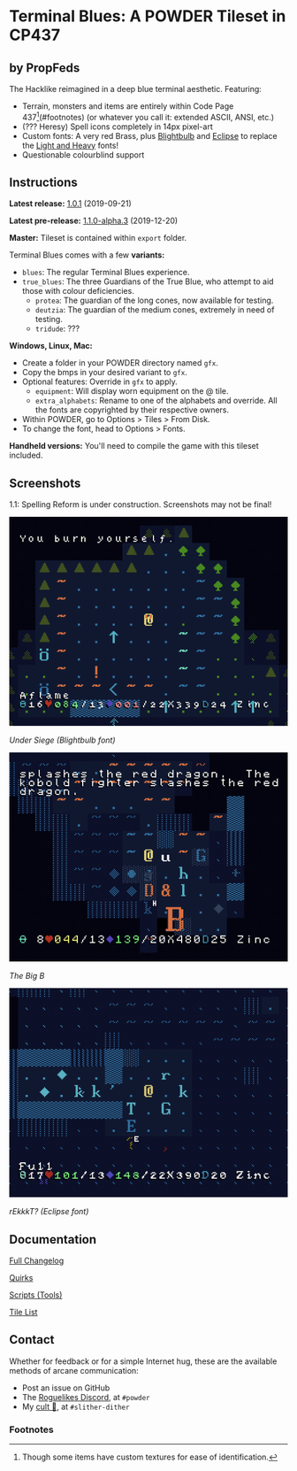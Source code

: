 # Terminal Blues: A POWDER Tileset in CP437

## by PropFeds

The Hacklike reimagined in a deep blue terminal aesthetic. Featuring:

- Terrain, monsters and items are entirely within Code Page 437[^1](#footnotes)
(or whatever you call it: extended ASCII, ANSI, etc.)
- (??? Heresy) Spell icons completely in 14px pixel-art
- Custom fonts: A very red Brass, plus [Blightbulb](extras/lore/blightbulb.md)
and [Eclipse](extras/lore/eclipse.md) to replace the
[Light and Heavy](docs/quirks.md#my-heavy-and-light-fonts-are-swapped) fonts!
- Questionable colourblind support

## Instructions

**Latest release:**
[1.0.1](https://github.com/PropFeds/terminal-blues/releases/latest) (2019-09-21)

**Latest pre-release:**
[1.1.0-alpha.3](https://github.com/PropFeds/terminal-blues/releases/tag/1.1.0-alpha.3) (2019-12-20)

**Master:** Tileset is contained within `export` folder.

Terminal Blues comes with a few **variants:**

- `blues`: The regular Terminal Blues experience.
- `true_blues`: The three Guardians of the True Blue, who attempt to aid those
with colour deficiencies.
  - `protea`: The guardian of the long cones, now available for testing.
  - `deutzia`: The guardian of the medium cones, extremely in need of testing.
  - `tridude`: ???

**Windows, Linux, Mac:**

- Create a folder in your POWDER directory named `gfx`.
- Copy the bmps in your desired variant to `gfx`.
- Optional features: Override in `gfx` to apply.
  - `equipment`: Will display worn equipment on the @ tile.
  - `extra_alphabets`: Rename to one of the alphabets and override. All the
  fonts are copyrighted by their respective owners.
- Within POWDER, go to Options > Tiles > From Disk.
- To change the font, head to Options > Fonts.

**Handheld versions:** You'll need to compile the game with this tileset
included.

## Screenshots

1.1: Spelling Reform is under construction. Screenshots may not be final!

![screenshot-0](extras/images/press_kit/screenshot-0.png "Under Siege")

*Under Siege (Blightbulb font)*

![screenshot-1](extras/images/press_kit/screenshot-1.png "The Big B")

*The Big B*

![screenshot-3](extras/images/press_kit/screenshot-3.png "rEkkkT?")

*rEkkkT? (Eclipse font)*

## Documentation

[Full Changelog](docs/changelog.md)

[Quirks](docs/quirks.md)

[Scripts (Tools)](docs/scripts.md)

[Tile List](docs/tilelist.md)

## Contact

Whether for feedback or for a simple Internet hug, these are the available
methods of arcane communication:

- Post an issue on GitHub
- The [Roguelikes Discord](https://discord.gg/tJt4kMM), at `#powder`
- My [cult 👀](https://discord.gg/AxMZJyg), at `#slither-dither`

### Footnotes

[^1]: Though some items have custom textures for ease of identification.
